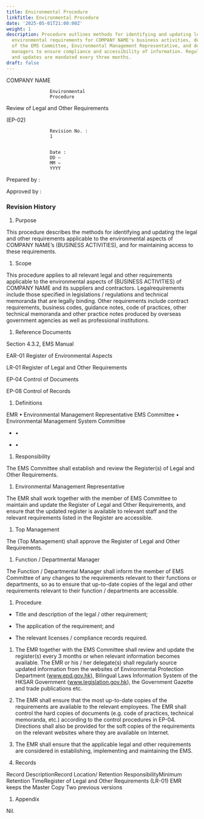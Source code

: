 ```yaml
---
title: Environmental Procedure
linkTitle: Environmental Procedure
date: '2025-05-01T21:00:00Z'
weight: 1
description: Procedure outlines methods for identifying and updating legal and other
  environmental requirements for COMPANY NAME's business activities, detailing responsibilities
  of the EMS Committee, Environmental Management Representative, and departmental
  managers to ensure compliance and accessibility of information. Regular reviews
  and updates are mandated every three months.
draft: false
---
```



COMPANY
					NAME
				

					


					
				

					Environmental
					Procedure
					
Review
					of Legal and Other Requirements
					
(EP-02)
				

					


					
				

					Revision No. :
					1
				

					Date :
					DD –
					MM –
					YYYY

Prepared by :


Approved by : 



### Revision History

<!-- Unsupported block type: table -->

1. Purpose

This procedure describes the methods for identifying and updating the
legal and other requirements applicable to the environmental aspects
of COMPANY NAME’s (BUSINESS
ACTIVITIES), and for maintaining access to these requirements.

1. Scope

This procedure applies to all relevant legal and other requirements
applicable to the environmental aspects of (BUSINESS ACTIVITIES)
of COMPANY NAME and its suppliers
and contractors. Legalrequirements include those specified in legislations /
regulations and technical memoranda that are legally binding.  Other
requirements include contract requirements, business codes, guidance
notes, code of practices, other technical memoranda and other
practice notes produced by overseas government agencies as well as
professional institutions.

1. Reference Documents

Section 4.3.2, 	EMS
Manual

EAR-01	Register of
Environmental Aspects

LR-01		Register of
Legal and Other Requirements

EP-04 		Control of
Documents

EP-08		Control of Records

1. Definitions

EMR
• Environmental Management
					Representative
				EMS Committee
• Environmental Management System
					Committee

- •

- •

1. Responsibility

The EMS Committee shall establish and review the Register(s)
of Legal and Other Requirements.

1. Environmental Management Representative

The EMR shall work together with the member of EMS Committee to
maintain and update the Register of Legal and
Other Requirements, and ensure that the updated register is
available to relevant staff and the relevant requirements listed in
the Register are accessible.

1. Top Management

The (Top
Management) shall approve the
Register of Legal and Other Requirements.

1. Function / Departmental Manager

The Function / Departmental Manager shall inform the member of EMS
Committee of any changes to the requirements relevant to their
functions or departments, so as to ensure that up-to-date copies of
the legal and other requirements relevant to their function /
departments are accessible.

1. Procedure

- Title and description of the legal / other requirement;

- The application of the requirement; and

- The relevant licenses / compliance records required.

1. The EMR together with the EMS Committee shall review and update the	register(s) every 3	months or when relevant information becomes available.	The EMR or his / her delegate(s) shall regularly source updated	information from the websites of Environmental Protection	Department (www.epd.gov.hk),	Bilingual Laws Information System of the HKSAR Government	(www.legislation.gov.hk),	the Government Gazette and trade publications	etc.

1. The EMR shall ensure that the most up-to-date copies of the	requirements are available to the relevant employees. The EMR shall	control the hard copies of documents (e.g. code of practices,	technical memoranda, etc.) according to the control procedures in	EP-04. Directions shall also be provided for the soft copies of	the requirements on the relevant websites where they are available	on Internet.

1. The EMR shall ensure that the applicable legal and other	requirements are considered in establishing, implementing and	maintaining the EMS.

1. Records

Record DescriptionRecord Location/ Retention ResponsibilityMinimum Retention TimeRegister of Legal and Other Requirements
				(LR-01)
				EMR keeps the Master Copy
				Two previous versions

1. Appendix

Nil.